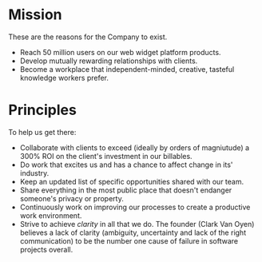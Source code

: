 
# Mission

These are the reasons for the Company to exist.

  * Reach 50 million users on our web widget platform products.
  * Develop mutually rewarding relationships with clients.
  * Become a workplace that independent-minded, creative, tasteful knowledge workers prefer.

# Principles

To help us get there:

  * Collaborate with clients to exceed (ideally by orders of magniutude) a 300% ROI on the client's investment in our billables.
  * Do work that excites us and has a chance to affect change in its' industry.
  * Keep an updated list of specific opportunities shared with our team.
  * Share everything in the most public place that doesn't endanger someone's privacy or property.
  * Continuously work on improving our processes to create a productive work environment.
  * Strive to achieve *clarity* in all that we do. The founder (Clark Van Oyen) believes a lack of clarity (ambiguity, uncertainty and lack of the right communication) to be the number one cause of failure in software projects overall.
